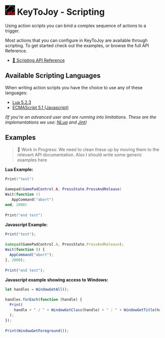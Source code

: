 # ![](KeyToJoy/Graphics/Icons/icon32.png?raw=true) KeyToJoy - Scripting
Using action scripts you can bind a complex sequence of actions to a trigger.

Most actions that you can configure in KeyToJoy are available through scripting. To get started check out the examples, or browse the full API Reference.

* [📃 Scripting API Reference](Index.md)



## Available Scripting Languages
When writing action scripts you have the choice to use any of these languages:
* [Lua 5.2.3](https://www.lua.org/manual/5.2/)
* [ECMAScript 5.1 (Javascript)](https://262.ecma-international.org/5.1/)

*(If you're an advanced user and are running into limitations. These are the implementations we use: [NLua](https://github.com/NLua/NLua) and [Jint](https://github.com/sebastienros/jint))*


## Examples
> 🚧 Work in Progress: We need to clean these up by moving them to the relevant API documentation. Also I should write some generic examples here

**Lua Example:**

```lua
Print("test")

Gamepad(GamePadControl.A, PressState.PressAndRelease)
Wait(function ()
   AppCommand("abort")
end, 2000)

Print("end test")
```

**Javascript Example:**

```js
Print("test");

Gamepad(GamePadControl.A, PressState.PressAndRelease);
Wait(function () {
  AppCommand("abort");
}, 2000);

Print("end test");
```

**Javascript example showing access to Windows:**

```js
let handles = WindowGetAll();

handles.forEach(function (handle) {
  Print(
    handle + " / " + WindowGetClass(handle) + " : " + WindowGetTitle(handle)
  );
});

Print(WindowGetForeground());
```
